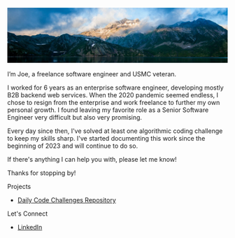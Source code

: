 ![Background image of nice mountains](./docs/images/background.jpeg)

I’m Joe, a freelance software engineer and USMC veteran.

I worked for 6 years as an enterprise software engineer, developing mostly B2B backend web services. When the 2020 pandemic seemed endless, I chose to resign from the enterprise and work freelance to further my own personal growth. I found leaving my favorite role as a Senior Software Engineer very difficult but also very promising.

Every day since then, I've solved at least one algorithmic coding challenge to keep my skills sharp. I've started documenting this work since the beginning of 2023 and will continue to do so.

If there's anything I can help you with, please let me know!

Thanks for stopping by!


<!-- WIP
-->
<!-- project links -->
Projects
- [Daily Code Challenges Repository](https://github.com/joeivans/code-challenges)
<!-- social links -->
Let's Connect
- [LinkedIn](https://www.linkedin.com/in/joeivans)
<!-- - [Twitter](https://twitter.com/joeivansdev) -->
<!-- blog -->
<!-- - [Check out my tech blog!](https://dev.to/joeivansdev) -->
